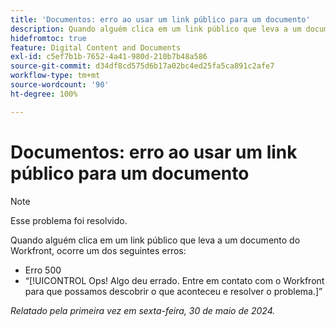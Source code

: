 ```yaml
---
title: 'Documentos: erro ao usar um link público para um documento'
description: Quando alguém clica em um link público que leva a um documento do Workfront, ocorre um erro.
hidefromtoc: true
feature: Digital Content and Documents
exl-id: c5ef7b1b-7652-4a41-980d-210b7b48a586
source-git-commit: d34df8cd575d6b17a02bc4ed25fa5ca891c2afe7
workflow-type: tm+mt
source-wordcount: '90'
ht-degree: 100%

---
```


# Documentos: erro ao usar um link público para um documento

>[!NOTE]
>
>Esse problema foi resolvido.

Quando alguém clica em um link público que leva a um documento do Workfront, ocorre um dos seguintes erros:

* Erro 500
* “[!UICONTROL Ops! Algo deu errado. Entre em contato com o Workfront para que possamos descobrir o que aconteceu e resolver o problema.]”


_Relatado pela primeira vez em sexta-feira, 30 de maio de 2024._
